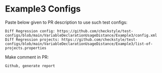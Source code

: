 # Example3 Configs
Paste below given to PR description to use such test configs:
```
Diff Regression config: https://github.com/checkstyle/test-configs/blob/main/VariableDeclarationUsageDistance/Example3/config.xml
Diff Regression projects: https://github.com/checkstyle/test-configs/blob/main/VariableDeclarationUsageDistance/Example3/list-of-projects.properties
```
Make comment in PR:
```
Github, generate report
```
